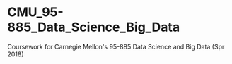 # CMU_95-885_Data_Science_Big_Data
Coursework for Carnegie Mellon's 95-885 Data Science and Big Data (Spr 2018)
